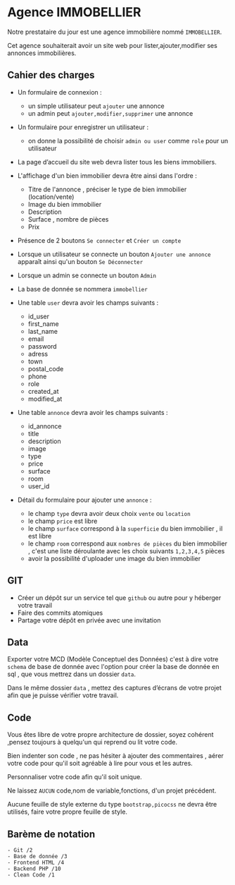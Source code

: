 # Agence IMMOBELLIER

Notre prestataire du jour est une agence immobilière nommé `IMMOBELLIER`.

Cet agence souhaiterait avoir un site web pour lister,ajouter,modifier ses annonces immobilières.

## Cahier des charges

- Un formulaire de connexion : 
    - un simple utilisateur peut `ajouter` une annonce 
    - un admin peut `ajouter,modifier,supprimer` une annonce

- Un formulaire pour enregistrer un utilisateur :
    - on donne la possibilité de choisir `admin ou user` comme `role` pour un utilisateur

- La page d’accueil du site web devra lister tous les biens immobiliers.

- L'affichage d'un bien immobilier devra être ainsi dans l'ordre :
    - Titre de l'annonce , préciser le type de bien immobilier (location/vente)
    - Image du bien immobilier
    - Description 
    - Surface , nombre de pièces
    - Prix

- Présence de 2 boutons `Se connecter` et `Créer un compte`

- Lorsque un utilisateur se connecte un bouton `Ajouter une annonce` apparaît ainsi qu'un bouton `Se Déconnecter`

- Lorsque un admin se connecte un bouton `Admin` 

- La base de donnée se nommera `immobellier` 

- Une table `user` devra avoir les champs suivants :
    - id_user
    - first_name
    - last_name
    - email
    - password
    - adress
    - town
    - postal_code
    - phone
    - role
    - created_at
    - modified_at

- Une table `annonce` devra avoir les champs suivants :
    - id_annonce
    - title
    - description
    - image
    - type
    - price
    - surface
    - room
    - user_id

- Détail du formulaire pour ajouter une `annonce` :
    - le champ `type` devra avoir deux choix `vente` ou `location`
    - le champ `price` est libre
    - le champ `surface` correspond à la `superficie` du bien immobilier , il est libre
    - le champ `room` correspond aux `nombres de pièces` du bien immobilier , c'est une liste déroulante avec les choix suivants `1,2,3,4,5` pièces
    - avoir la possibilité d'uploader une image du bien immobilier

## GIT

- Créer un dépôt sur un service tel que `github` ou autre pour y héberger votre travail
- Faire des commits atomiques
- Partage votre dépôt en privée avec une invitation

## Data

Exporter votre MCD (Modèle Conceptuel des Données) c'est à dire votre `schema` de base de donnée avec l'option pour créer la base de donnée en sql , que vous mettrez dans un dossier `data`.

Dans le même dossier `data` , mettez des captures d’écrans de votre projet afin que je puisse vérifier votre travail.

## Code 

Vous êtes libre de votre propre architecture de dossier, soyez cohérent ,pensez toujours à quelqu'un qui reprend ou lit votre code.

Bien indenter son code , ne pas hésiter à ajouter des commentaires , aérer votre code pour qu'il soit agréable à lire pour vous et les autres.

Personnaliser votre code afin qu'il soit unique.

Ne laissez `AUCUN` code,nom de variable,fonctions, d'un projet précédent.

Aucune feuille de style externe du type `bootstrap,picocss` ne devra être utilisés, faire votre propre feuille de style. 

## Barème de notation

```
- Git /2
- Base de donnée /3
- Frontend HTML /4
- Backend PHP /10
- Clean Code /1
```
